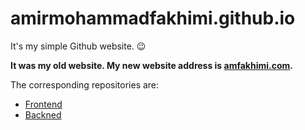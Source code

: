 # amirmohammadfakhimi.github.io

It's my simple Github website. 😉

**It was my old website. My new website address is [amfakhimi.com](https://www.amfakhimi.com).**

The corresponding repositories are:
- [Frontend](https://github.com/AmirMohammadFakhimi/my-website-frontend)
- [Backned](https://github.com/AmirMohammadFakhimi/my-website-backend)
